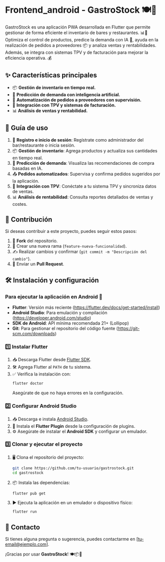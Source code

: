 # Frontend_android - GastroStock 🍽️📱

GastroStock es una aplicación PWA desarrollada en Flutter que permite gestionar de forma eficiente el inventario de bares y restaurantes. 📊🍷 Optimiza el control de productos, predice la demanda con IA 🤖, ayuda en la realización de pedidos a proveedores 📦 y analiza ventas y rentabilidades. Además, se integra con sistemas TPV y de facturación para mejorar la eficiencia operativa. 💰

## ✨ Características principales
- 📦 **Gestión de inventario en tiempo real.**
- 🔮 **Predicción de demanda con inteligencia artificial.**
- 🤖 **Automatización de pedidos a proveedores con supervisión.**
- 🔗 **Integración con TPV y sistemas de facturación.**
- 📊 **Análisis de ventas y rentabilidad.**

## 📖 Guía de uso
1. 🔑 **Registro e inicio de sesión**: Regístrate como administrador del bar/restaurante o inicia sesión.
2. 📦 **Gestión de inventario**: Agrega productos y actualiza sus cantidades en tiempo real.
3. 🔮 **Predicción de demanda**: Visualiza las recomendaciones de compra basadas en IA.
4. 📤 **Pedidos automatizados**: Supervisa y confirma pedidos sugeridos por la aplicación.
5. 🔗 **Integración con TPV**: Conéctate a tu sistema TPV y sincroniza datos de ventas.
6. 📊 **Análisis de rentabilidad**: Consulta reportes detallados de ventas y costes.

## 🤝 Contribución
Si deseas contribuir a este proyecto, puedes seguir estos pasos:
1. 🍴 **Fork** del repositorio.
2. 🌿 Crear una nueva rama (`feature-nueva-funcionalidad`).
3. ✍️ Realizar cambios y confirmar (`git commit -m "Descripción del cambio"`).
4. 🔄 Enviar un **Pull Request**.

## 🛠️ Instalación y configuración
### Para ejecutar la aplicación en Android 📱
- **Flutter**: Versión más reciente (https://flutter.dev/docs/get-started/install)
- **Android Studio**: Para emulación y compilación (https://developer.android.com/studio)
- **SDK de Android**: API mínima recomendada 21+ (Lollipop)
- **Git**: Para gestionar el repositorio del código fuente (https://git-scm.com/downloads)

### 1️⃣ Instalar Flutter
1. 📥 Descarga Flutter desde [Flutter SDK](https://flutter.dev/docs/get-started/install).
2. 🛠️ Agrega Flutter al `PATH` de tu sistema.
3. ✅ Verifica la instalación con:
   ```bash
   flutter doctor
   ```
   Asegúrate de que no haya errores en la configuración.

### 2️⃣ Configurar Android Studio
1. 📥 Descarga e instala [Android Studio](https://developer.android.com/studio).
2. 🔌 Instala el **Flutter Plugin** desde la configuración de plugins.
3. ⚙️ Asegúrate de instalar el **Android SDK** y configurar un emulador.

### 3️⃣ Clonar y ejecutar el proyecto
1. 🖥️ Clona el repositorio del proyecto:
   ```bash
   git clone https://github.com/tu-usuario/gastrostock.git
   cd gastrostock
   ```
2. 📦 Instala las dependencias:
   ```bash
   flutter pub get
   ```
3. ▶️ Ejecuta la aplicación en un emulador o dispositivo físico:
   ```bash
   flutter run
   ```

## 📩 Contacto
Si tienes alguna pregunta o sugerencia, puedes contactarme en [tu-email@ejemplo.com].

¡Gracias por usar **GastroStock**! 🍽️📦🚀

